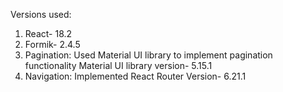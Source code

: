 Versions used:

1) React- 18.2
2) Formik- 2.4.5
3) Pagination: Used Material UI library to implement pagination functionality
    Material UI library version- 5.15.1   
4) Navigation: Implemented React Router
    Version- 6.21.1

